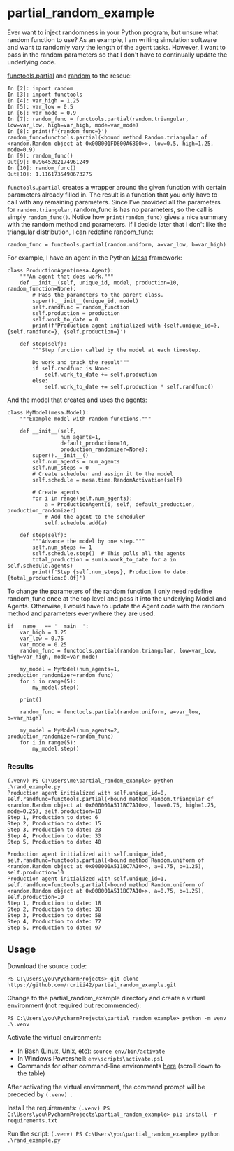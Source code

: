 # partial_random_example

Ever want to inject randomness in your Python program, but unsure what random function to use? As an example, I am writing simulation software and want to randomly vary the length of the agent tasks. However, I want to pass in the random parameters so that I don't have to continually update the underlying code. 

[functools.partial](https://docs.python.org/3/library/functools.html#functools.partial) and [random](https://docs.python.org/3/library/random.html) to the rescue:

```
In [2]: import random
In [3]: import functools
In [4]: var_high = 1.25
In [5]: var_low = 0.5
In [6]: var_mode = 0.9
In [7]: random_func = functools.partial(random.triangular, low=var_low, high=var_high, mode=var_mode)
In [8]: print(f'{random_func=}')
random_func=functools.partial(<bound method Random.triangular of <random.Random object at 0x000001FD600A6800>>, low=0.5, high=1.25, mode=0.9)
In [9]: random_func()
Out[9]: 0.9645202174961249
In [10]: random_func()
Out[10]: 1.1161735490673275
```

`functools.partial` creates a wrapper around the given function with certain parameters already filled in. The result is a function that you only have to call with any remaining parameters. Since I've provided all the parameters for `random.triangular`, random_func is has no parameters, so the call is simply `random_func()`. Notice how `print(random_func)` gives a nice summary with the random method and parameters. If I decide later that I don't like the triangular distribution, I can redefine random_func:

`random_func = functools.partial(random.uniform, a=var_low, b=var_high)`

For example, I have an agent in the Python [Mesa](https://mesa.readthedocs.io/en/latest/tutorials/intro_tutorial.html) framework:

```
class ProductionAgent(mesa.Agent):
    """An agent that does work."""
    def __init__(self, unique_id, model, production=10, random_function=None):
        # Pass the parameters to the parent class.
        super().__init__(unique_id, model)
        self.randfunc = random_function
        self.production = production
        self.work_to_date = 0
        print(f'Production agent initialized with {self.unique_id=}, {self.randfunc=}, {self.production=}')

    def step(self):
        """Step function called by the model at each timestep.

        Do work and track the result"""
        if self.randfunc is None:
            self.work_to_date += self.production
        else:
            self.work_to_date += self.production * self.randfunc()
```
And the model that creates and uses the agents:

```
class MyModel(mesa.Model):
    """Example model with random functions."""

    def __init__(self,
                 num_agents=1,
                 default_production=10,
                 production_randomizer=None):
        super().__init__()
        self.num_agents = num_agents
        self.num_steps = 0
        # Create scheduler and assign it to the model
        self.schedule = mesa.time.RandomActivation(self)

        # Create agents
        for i in range(self.num_agents):
            a = ProductionAgent(i, self, default_production, production_randomizer)
            # Add the agent to the scheduler
            self.schedule.add(a)

    def step(self):
        """Advance the model by one step."""
        self.num_steps += 1
        self.schedule.step()  # This polls all the agents
        total_production = sum(a.work_to_date for a in self.schedule.agents)
        print(f'Step {self.num_steps}, Production to date: {total_production:0.0f}')
```

To change the parameters of the random function, I only need redefine random_func once at the top level and pass it into the underlying Model and Agents. Otherwise, I would have to update the Agent code with the random method and parameters everywhere they are used.

```
if __name__ == '__main__':
    var_high = 1.25
    var_low = 0.75
    var_mode = 0.25
    random_func = functools.partial(random.triangular, low=var_low, high=var_high, mode=var_mode)

    my_model = MyModel(num_agents=1, production_randomizer=random_func)
    for i in range(5):
        my_model.step()

    print()

    random_func = functools.partial(random.uniform, a=var_low, b=var_high)

    my_model = MyModel(num_agents=2, production_randomizer=random_func)
    for i in range(5):
        my_model.step()
```

### Results

```
(.venv) PS C:\Users\me\partial_random_example> python .\rand_example.py
Production agent initialized with self.unique_id=0, self.randfunc=functools.partial(<bound method Random.triangular of <random.Random object at 0x000001A511BC7A10>>, low=0.75, high=1.25, mode=0.25), self.production=10
Step 1, Production to date: 6
Step 2, Production to date: 15
Step 3, Production to date: 23
Step 4, Production to date: 33
Step 5, Production to date: 40

Production agent initialized with self.unique_id=0, self.randfunc=functools.partial(<bound method Random.uniform of <random.Random object at 0x000001A511BC7A10>>, a=0.75, b=1.25), self.production=10
Production agent initialized with self.unique_id=1, self.randfunc=functools.partial(<bound method Random.uniform of <random.Random object at 0x000001A511BC7A10>>, a=0.75, b=1.25), self.production=10
Step 1, Production to date: 18
Step 2, Production to date: 38
Step 3, Production to date: 58
Step 4, Production to date: 77
Step 5, Production to date: 97
```

## Usage
Download the source code:

`PS C:\Users\you\PycharmProjects> git clone https://github.com/rcriii42/partial_random_example.git`

Change to the partial_random_example directory and create a virtual environment (not required but recommended):

`PS C:\Users\you\PycharmProjects\partial_random_example> python -m venv .\.venv`

Activate the virtual environment:

* In Bash (Linux, Unix, etc): `source env/bin/activate`
* In Windows Powershell: `env\scripts\activate.ps1`
* Commands for other command-line environments [here](https://docs.python.org/3/library/venv.html#creating-virtual-environments) (scroll down to the table)

After activating the virtual environment, the command prompt will be preceded by `(.venv) `.

Install the requirements:
`(.venv) PS C:\Users\you\PycharmProjects\partial_random_example> pip install -r requirements.txt`

Run the script:
`(.venv) PS C:\Users\you\partial_random_example> python .\rand_example.py`
